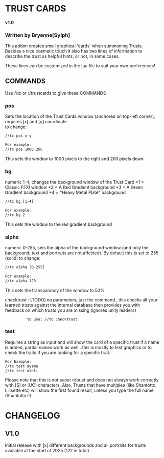 # TRUST CARDS
#### v1.0

### Written by Bryenne[Sylph]

This addon creates small graphical 'cards' when summoning Trusts.
Besides a nice cosmetic touch it also has two lines of information
to describe the trust as helpful hints, or not, in some cases.

These lines can be customized in the lua file to suit your own preferences!

## COMMANDS

Use //tc or //trustcards to give these COMMANDS

### pos
Sets the location of the Trust Cards window (anchored on top-left corner), requires [x] and [y] coordinate			  
to change:
```xml			  
//tc pos x y 

For example:
//tc pos 1000 200 
```
This sets the window to 1000 pixels to the right and 200 pixels down
			  
### bg
numeric 1-4, changes the background window of the Trust Card
*1 = Classic FFXI window
*2 = A Red Gradient background
*3 = A Green Gradient background
*4 = "Heavy Metal Plate" background
```xml  
//tc bg [1-4] 

For example: 
//tc bg 2
```
This sets the window to the red gradient background
			  
### alpha
numeric 0-255, sets the alpha of the background window (and only the background, text and portraits are not affected). By default this is set to 255 (solid)
to change: 
```xml
//tc alpha [0-255]
			  
For example:
//tc alpha 128
```
This sets the transparancy of the window to 50%
			  
checktrust	: [TODO] no parameters, just the command...this checks all your learned trusts against the internal database
			  then provides you with feedback on which trusts you are missing (ignores unity leaders)
			  
			  to use: //tc checktrust
			  
### test
Requires a string as input and will show the card of a specific trust if a name is added, partial names work as well...this is mostly to test graphics or to check the traits if you are looking for a specific trait.
```xml
For Example:
//tc test ayame
//tc test mihli
```
Please note that this is not super robust and does not always work correctly with [S] or (UC) characters.
Also, Trusts that have multiples (like Shantotto, Lilisette etc) will show the first found result, unless you type the full name (Shantotto II)
							
# CHANGELOG

## V1.0
Initial release with [x] different backgrounds and all portraits for trusts available at the start of 2025 (122 in total)